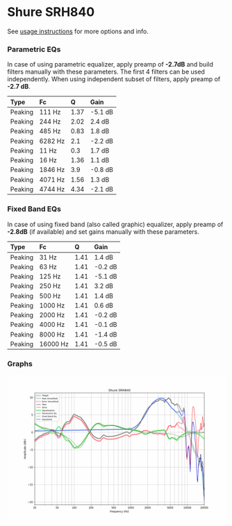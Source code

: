 # Shure SRH840
See [usage instructions](https://github.com/jaakkopasanen/AutoEq#usage) for more options and info.

### Parametric EQs
In case of using parametric equalizer, apply preamp of **-2.7dB** and build filters manually
with these parameters. The first 4 filters can be used independently.
When using independent subset of filters, apply preamp of **-2.7 dB**.

| Type    | Fc      |    Q | Gain    |
|:--------|:--------|:-----|:--------|
| Peaking | 111 Hz  | 1.37 | -5.1 dB |
| Peaking | 244 Hz  | 2.02 | 2.4 dB  |
| Peaking | 485 Hz  | 0.83 | 1.8 dB  |
| Peaking | 6282 Hz | 2.1  | -2.2 dB |
| Peaking | 11 Hz   | 0.3  | 1.7 dB  |
| Peaking | 16 Hz   | 1.36 | 1.1 dB  |
| Peaking | 1846 Hz | 3.9  | -0.8 dB |
| Peaking | 4071 Hz | 1.56 | 1.3 dB  |
| Peaking | 4744 Hz | 4.34 | -2.1 dB |

### Fixed Band EQs
In case of using fixed band (also called graphic) equalizer, apply preamp of **-2.8dB**
(if available) and set gains manually with these parameters.

| Type    | Fc       |    Q | Gain    |
|:--------|:---------|:-----|:--------|
| Peaking | 31 Hz    | 1.41 | 1.4 dB  |
| Peaking | 63 Hz    | 1.41 | -0.2 dB |
| Peaking | 125 Hz   | 1.41 | -5.1 dB |
| Peaking | 250 Hz   | 1.41 | 3.2 dB  |
| Peaking | 500 Hz   | 1.41 | 1.4 dB  |
| Peaking | 1000 Hz  | 1.41 | 0.6 dB  |
| Peaking | 2000 Hz  | 1.41 | -0.2 dB |
| Peaking | 4000 Hz  | 1.41 | -0.1 dB |
| Peaking | 8000 Hz  | 1.41 | -1.4 dB |
| Peaking | 16000 Hz | 1.41 | -0.5 dB |

### Graphs
![](./Shure%20SRH840.png)